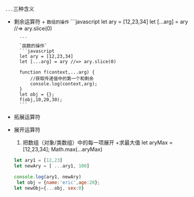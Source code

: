  `...`三种含义

- 剩余运算符
    +
        `数组的操作`
        ```javascript
        let ary = [12,23,34]
        let [...arg] = ary //=> ary.slice(0)

        ```
        `函数的操作`
        ```javascript
        let ary = [12,23,34]
        let [...arg] = ary //=> ary.slice(0)

        function f(context,...arg) {
            //获取传递值中的第一个和剩余
            console.log(context,arg);
        }
        let obj = {};
        f(obj,10,20,30);
        ```
- 拓展运算符
- 展开运算符
    1. 把数组（对象/类数组）中的每一项展开
    +求最大值
    let aryMax = [12,23,34];
    Math.max(...aryMax)

    ```javascript
    let ary1 = [12,23]
    let newAry = [ ...ary1, 100]

    console.log(ary1, newAry)
     let obj = {name:'eric',age:20};
    let newObj={...obj, sex:0}
    ```